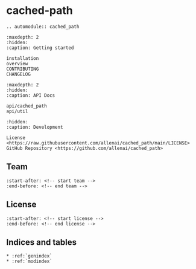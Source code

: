 # **cached-path**

```{eval-rst}
.. automodule:: cached_path
```

```{toctree}
:maxdepth: 2
:hidden:
:caption: Getting started

installation
overview
CONTRIBUTING
CHANGELOG
```

```{toctree}
:maxdepth: 2
:hidden:
:caption: API Docs

api/cached_path
api/util
```

```{toctree}
:hidden:
:caption: Development

License <https://raw.githubusercontent.com/allenai/cached_path/main/LICENSE>
GitHub Repository <https://github.com/allenai/cached_path>
```

## Team

```{include} ../../README.md
:start-after: <!-- start team -->
:end-before: <!-- end team -->
```

## License

```{include} ../../README.md
:start-after: <!-- start license -->
:end-before: <!-- end license -->
```

## Indices and tables

```{eval-rst}
* :ref:`genindex`
* :ref:`modindex`
```
